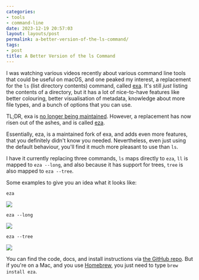 ```yaml
---
categories:
- tools
- command-line
date: 2023-12-19 20:57:03
layout: layouts/post
permalink: a-better-version-of-the-ls-command/
tags:
- post
title: A Better Version of the ls Command
---
```


I was watching various videos recently about various command line tools that
could be useful on macOS, and one peaked my interest, a replacement for the
`ls` (list directory contents) command, called [exa][exa]. It's still *just*
listing the contents of a directory, but it has a lot of nice-to-have features
like better colouring, better visualisation of metadata, knowledge about more
file types, and a bunch of options that you can use.

TL;DR, exa is [no longer being maintained][exag]. However, a replacement has
now risen out of the ashes, and is called [eza][eza].

Essentially, eza, is a maintained fork of exa, and adds even more features,
that you definitely didn't know you needed. Nevertheless, even just using the
default behaviour, you'll find it much more pleasant to use than `ls`.

I have it currently replacing three commands, `ls` maps directly to `eza`, `ll`
is mapped to `eza --long`, and also because it has support for trees, `tree` is also mapped to `eza --tree`.

Some examples to give you an idea what it looks like:

`eza`

![](https://chrishannah.me/images/2023/12/eza.png)

`eza --long`

![](https://chrishannah.me/images/2023/12/eza-long.png)

`eza --tree`

![](https://chrishannah.me/images/2023/12/eza-tree.png)

You can find the code, docs, and install instructions via [the GitHub
repo][eza]. But if you're on a Mac, and you use [Homebrew][hb], you just need to
type `brew install eza`.


[exa]: https://the.exa.website
[eza]: https://github.com/eza-community/eza
[hb]: http://brew.sh
[exag]: https://github.com/ogham/exa
